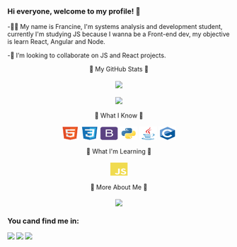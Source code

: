 ### Hi everyone, welcome to my profile! 👋

-👩‍💻 My name is Francine, I'm systems analysis and development student, currently I'm studying JS because I wanna be a Front-end dev, my objective is learn React, Angular and Node.

-🔭 I’m looking to collaborate on JS and React projects.

<div align="center"> 💫 My GitHub Stats 💫</div>
<br>
<div align="center">
<img align="center" src="https://github-readme-stats.vercel.app/api?username=koemyy&show_icons=true&theme=dracula"/>
</div>
<br>
<div align="center">
<img align="center" src="https://github-readme-stats.vercel.app/api/top-langs/?username=koemyy&layout=compact&theme=dracula"/>
</div>

<br>
<div align="center"> 💫 What I Know 💫</div>

<div align="center" style="display: inline_block"><br>
  
  <img align="center" alt="Fran-HTML" height="30" width="40" src="https://raw.githubusercontent.com/devicons/devicon/master/icons/html5/html5-original.svg">
  <img align="center" alt="Fran-CSS" height="30" width="40" src="https://raw.githubusercontent.com/devicons/devicon/master/icons/css3/css3-original.svg">
  <img align="center" alt="Fran-CSS" height="30" width="40" src="https://raw.githubusercontent.com/devicons/devicon/master/icons/bootstrap/bootstrap-plain.svg">
  <img align="center" alt="Fran-Python" height="30" width="40" src="https://raw.githubusercontent.com/devicons/devicon/master/icons/python/python-original.svg">
  <img align="center" alt="Fran-Java" height="30" width="40" src="https://raw.githubusercontent.com/devicons/devicon/master/icons/java/java-original.svg">
  <img align="center" alt="Fran-Java" height="30" width="40" src="https://raw.githubusercontent.com/devicons/devicon/master/icons/c/c-original.svg">
  
</div>

<div align="center" style="display: inline_block"><br>
  <div align="center"> 💫 What I'm Learning 💫</div>
  <br>
  <img align="center" alt="Fran-Js" height="30" width="40" src="https://raw.githubusercontent.com/devicons/devicon/master/icons/javascript/javascript-plain.svg">
</div>
<br>
  <div align="center"> 💫 More About Me 💫</div>
<br>
  <div align="center">
    <img align="center" src="https://spotify-recently-played-readme.vercel.app/api?user=iduna123"/>
  </div>

### You cand find me in:

  <a href="https://www.linkedin.com/in/francinepns/" target="_blank"><img src="https://img.shields.io/badge/-LinkedIn-%230077B5?style=for-the-badge&logo=linkedin&logoColor=white" target="_blank"></a>
  <a href="https://replit.com/@Koemy" target="_blank"><img src="https://img.shields.io/badge/replit-667881?style=for-the-badge&logo=replit&logoColor=white" target="_blank"></a>
<a href="mailto:Francine.pns@gmail.com" target="_blank"><img src="https://img.shields.io/badge/-Gmail-%23333?style=for-the-badge&logo=gmail&logoColor=white" target="_blank"></a>
